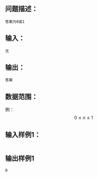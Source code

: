 ## 问题描述：
	答案为0或1
## 输入：
	无
## 输出：
	答案
## 数据范围：
例：
$$0 \leq n \leq 1$$
## 输入样例1：
```

```
## 输出样例1
```
0
```